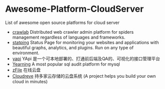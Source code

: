 # Awesome-Platform-CloudServer
List of awesome open source platforms for cloud server
 
+ [crawlab](https://github.com/crawlab-team/crawlab) Distributed web crawler admin platform for spiders management regardless of languages and frameworks.
+ [statping](https://github.com/statping/statping) Status Page for monitoring your websites and applications with beautiful graphs, analytics, and plugins. Run on any type of environment.
+ [yapi](https://github.com/YMFE/yapi) YApi 是一个可本地部署的、打通前后端及QA的、可视化的接口管理平台
+ [Yearning](https://github.com/cookieY/Yearning) A most popular sql audit platform for mysql 
+ [zFile](https://github.com/zhaojun1998/zfile) 在线云盘
+ [Cloudreve](https://github.com/cloudreve/Cloudreve) 持多家云存储的云盘系统 (A project helps you build your own cloud in minutes) 
